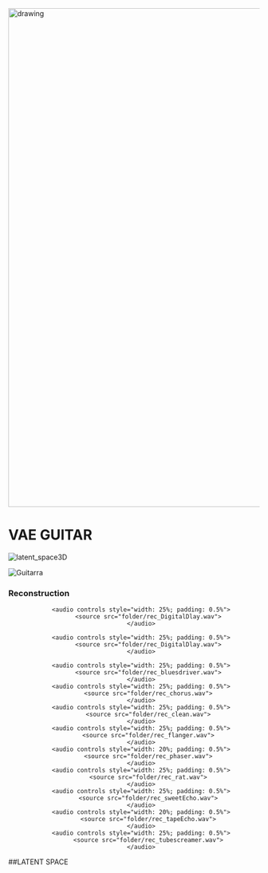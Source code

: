 
<img src="https://user-images.githubusercontent.com/31640735/170167887-bce3451d-f183-4b66-a041-7c5dd96cbab4.png" alt="drawing" width="1000"/>

# VAE GUITAR

![latent_space3D](https://user-images.githubusercontent.com/31640735/170166020-c0ea065d-5237-4534-982e-00393a2cc890.png)

![Guitarra](https://user-images.githubusercontent.com/31640735/170167851-d74f1017-5f94-45d9-8f28-78c10a3f8668.JPG)

### Reconstruction
<div class="figure">
    <div align="center">

        <audio controls style="width: 25%; padding: 0.5%">
            <source src="folder/rec_DigitalDlay.wav">
        </audio>
      
        <audio controls style="width: 25%; padding: 0.5%">
            <source src="folder/rec_DigitalDlay.wav">
        </audio>
        
        <audio controls style="width: 25%; padding: 0.5%">
            <source src="folder/rec_bluesdriver.wav">
        </audio>
        <audio controls style="width: 25%; padding: 0.5%">
            <source src="folder/rec_chorus.wav">
        </audio>
        <audio controls style="width: 25%; padding: 0.5%">
            <source src="folder/rec_clean.wav">
        </audio>
        <audio controls style="width: 25%; padding: 0.5%">
            <source src="folder/rec_flanger.wav">
        </audio>
        <audio controls style="width: 20%; padding: 0.5%">
            <source src="folder/rec_phaser.wav">
        </audio>
        <audio controls style="width: 25%; padding: 0.5%">
            <source src="folder/rec_rat.wav">
        </audio>
        <audio controls style="width: 25%; padding: 0.5%">
            <source src="folder/rec_sweetEcho.wav">
        </audio>
        <audio controls style="width: 20%; padding: 0.5%">
            <source src="folder/rec_tapeEcho.wav">
        </audio>
        <audio controls style="width: 25%; padding: 0.5%">
            <source src="folder/rec_tubescreamer.wav">
        </audio>
</div>
</div>


##LATENT SPACE


